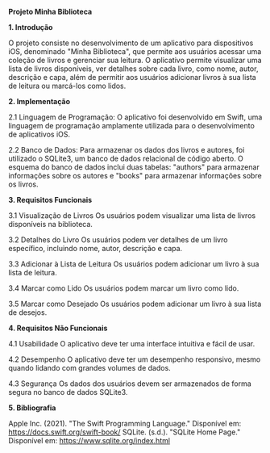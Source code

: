 **Projeto Minha Biblioteca**

**1. Introdução**

O projeto consiste no desenvolvimento de um aplicativo para dispositivos iOS, denominado "Minha Biblioteca", que permite aos usuários acessar uma coleção de livros e gerenciar sua leitura. O aplicativo permite visualizar uma lista de livros disponíveis, ver detalhes sobre cada livro, como nome, autor, descrição e capa, além de permitir aos usuários adicionar livros à sua lista de leitura ou marcá-los como lidos.

**2. Implementação**

2.1 Linguagem de Programação: 
O aplicativo foi desenvolvido em Swift, uma linguagem de programação amplamente utilizada para o desenvolvimento de aplicativos iOS.

2.2 Banco de Dados: 
Para armazenar os dados dos livros e autores, foi utilizado o SQLite3, um banco de dados relacional de código aberto. O esquema do banco de dados inclui duas tabelas: "authors" para armazenar informações sobre os autores e "books" para armazenar informações sobre os livros.

**3. Requisitos Funcionais**

3.1 Visualização de Livros
Os usuários podem visualizar uma lista de livros disponíveis na biblioteca.

3.2 Detalhes do Livro
Os usuários podem ver detalhes de um livro específico, incluindo nome, autor, descrição e capa.

3.3 Adicionar à Lista de Leitura
Os usuários podem adicionar um livro à sua lista de leitura.

3.4 Marcar como Lido
Os usuários podem marcar um livro como lido.

3.5 Marcar como Desejado
Os usuários podem adicionar um livro à sua lista de desejos.


**4. Requisitos Não Funcionais**

4.1 Usabilidade
O aplicativo deve ter uma interface intuitiva e fácil de usar.

4.2 Desempenho
O aplicativo deve ter um desempenho responsivo, mesmo quando lidando com grandes volumes de dados.

4.3 Segurança
Os dados dos usuários devem ser armazenados de forma segura no banco de dados SQLite3.


**5. Bibliografia**

Apple Inc. (2021). "The Swift Programming Language." Disponível em: https://docs.swift.org/swift-book/
SQLite. (s.d.). "SQLite Home Page." Disponível em: https://www.sqlite.org/index.html
